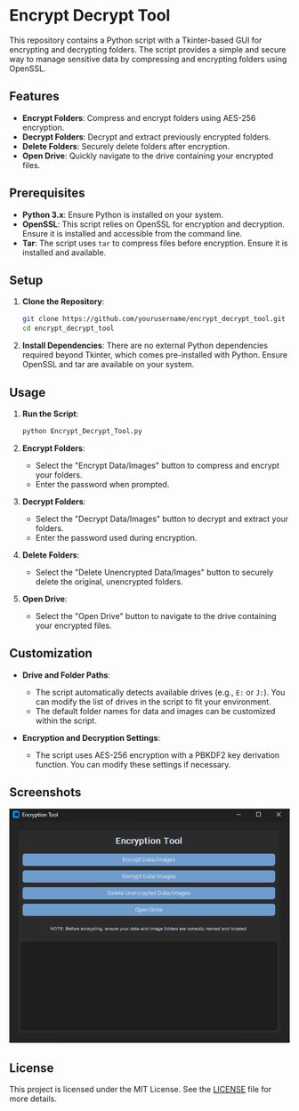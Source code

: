 # Encrypt Decrypt Tool

This repository contains a Python script with a Tkinter-based GUI for encrypting and decrypting folders. The script provides a simple and secure way to manage sensitive data by compressing and encrypting folders using OpenSSL.

## Features

- **Encrypt Folders**: Compress and encrypt folders using AES-256 encryption.
- **Decrypt Folders**: Decrypt and extract previously encrypted folders.
- **Delete Folders**: Securely delete folders after encryption.
- **Open Drive**: Quickly navigate to the drive containing your encrypted files.

## Prerequisites

- **Python 3.x**: Ensure Python is installed on your system.
- **OpenSSL**: This script relies on OpenSSL for encryption and decryption. Ensure it is installed and accessible from the command line.
- **Tar**: The script uses `tar` to compress files before encryption. Ensure it is installed and available.

## Setup

1. **Clone the Repository**:
   ```bash
   git clone https://github.com/yourusername/encrypt_decrypt_tool.git
   cd encrypt_decrypt_tool
   ```

2. **Install Dependencies**:
   There are no external Python dependencies required beyond Tkinter, which comes pre-installed with Python. Ensure OpenSSL and tar are available on your system.

## Usage

1. **Run the Script**:
   ```bash
   python Encrypt_Decrypt_Tool.py
   ```

2. **Encrypt Folders**:
   - Select the "Encrypt Data/Images" button to compress and encrypt your folders.
   - Enter the password when prompted.

3. **Decrypt Folders**:
   - Select the "Decrypt Data/Images" button to decrypt and extract your folders.
   - Enter the password used during encryption.

4. **Delete Folders**:
   - Select the "Delete Unencrypted Data/Images" button to securely delete the original, unencrypted folders.

5. **Open Drive**:
   - Select the "Open Drive" button to navigate to the drive containing your encrypted files.

## Customization

- **Drive and Folder Paths**:
  - The script automatically detects available drives (e.g., `E:` or `J:`). You can modify the list of drives in the script to fit your environment.
  - The default folder names for data and images can be customized within the script.

- **Encryption and Decryption Settings**:
  - The script uses AES-256 encryption with a PBKDF2 key derivation function. You can modify these settings if necessary.
 
## Screenshots

![Encrypt_UI](pics/Encrypt_UI.png)

## License

This project is licensed under the MIT License. See the [LICENSE](LICENSE) file for more details.
